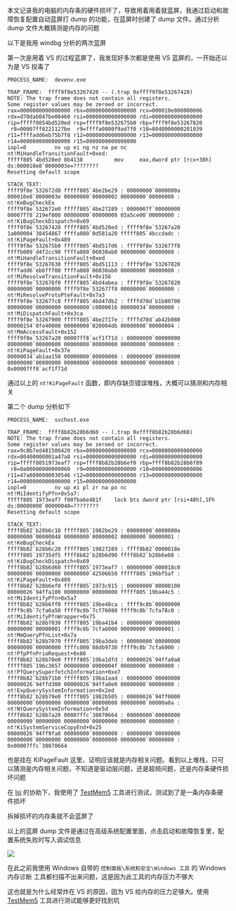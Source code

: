 本文记录我的电脑的内存条的硬件损坏了，导致用着用着就蓝屏，我通过启动和故障恢复配置自动蓝屏打 dump 的功能，在蓝屏时创建了 dump 文件。通过分析 dump 文件大概猜测是内存的问题

<!--more-->


<!-- CreateTime:2024/07/10 07:24:03 -->

<!-- 发布 -->
<!-- 博客 -->

以下是我用 windbg 分析的两次蓝屏

第一次是用着 VS 的过程蓝屏了，我发现好多次都是使用 VS 蓝屏的，一开始还以为是 VS 投毒了

```
PROCESS_NAME:  devenv.exe

TRAP_FRAME:  ffff9f8e53267420 -- (.trap 0xffff9f8e53267420)
NOTE: The trap frame does not contain all registers.
Some register values may be zeroed or incorrect.
rax=0000000000000000 rbx=0000000000000000 rcx=000010e800000006
rdx=d70dab047be00460 rsi=0000000000000000 rdi=0000000000000000
rip=fffff8054bd520ed rsp=ffff9f8e532675b0 rbp=ffff9f8e53267820
 r8=00007ff8221127be  r9=ffffa0800f9ad7f0 r10=8040000000201039
r11=ffffadd6eb75b7f8 r12=0000000000000000 r13=0000000000000000
r14=0000000000000000 r15=0000000000000000
iopl=0         nv up ei ng nz na pe nc
nt!MiHandleTransitionFault+0xed:
fffff805`4bd520ed 8b4138          mov     eax,dword ptr [rcx+38h] ds:000010e8`0000003e=????????
Resetting default scope

STACK_TEXT:  
ffff9f8e`532672d8 fffff805`4be2be29 : 00000000`0000000a 000010e8`0000003e 00000000`00000002 00000000`00000000 : nt!KeBugCheckEx
ffff9f8e`532672e0 fffff805`4be27289 : 0000007f`00000000 00007ff8`219ef000 00000000`00000008 03a5ce00`00000000 : nt!KiBugCheckDispatch+0x69
ffff9f8e`53267420 fffff805`4bd520ed : ffff9f8e`53267a20 1a000004`38454867 ffffa080`0d581a20 fffff805`4bccdadc : nt!KiPageFault+0x489
ffff9f8e`532675b0 fffff805`4bd517d6 : ffff9f8e`532677f8 ffffb009`d4f2cc90 ffffa080`06030ab0 00000000`00000000 : nt!MiHandleTransitionFault+0xed
ffff9f8e`53267630 fffff805`4bd51113 : ffff9f8e`53267820 ffffadd6`eb6fff00 ffffa080`06030ab0 00000000`00000000 : nt!MiResolveTransitionFault+0x156
ffff9f8e`532676f0 fffff805`4bd4abea : ffff9f8e`53267820 00000000`00000000 ffff9f8e`532677f8 00000000`00000000 : nt!MiResolveProtoPteFault+0x7a3
ffff9f8e`532677c0 fffff805`4bd47db2 : ffffd70d`b1b80700 00000000`00000000 00000000`c0000016 00000034`00000000 : nt!MiDispatchFault+0x3ca
ffff9f8e`53267900 fffff805`4be2717e : ffffd70d`ab42b080 00000154`0fe40000 00000000`020004db 00000000`00000004 : nt!MmAccessFault+0x152
ffff9f8e`53267a20 00007ff8`acf1f71d : 00000000`00000000 00000000`00000000 00000000`00000000 00000000`00000000 : nt!KiPageFault+0x37e
00000034`ab1aa150 00000000`00000000 : 00000000`00000000 00000000`00000000 00000000`00000000 00000000`00000000 : 0x00007ff8`acf1f71d
```

通过以上的 `nt!KiPageFault` 函数，即内存缺页错误堆栈，大概可以猜测和内存相关

第二个 dump 分析如下

```
PROCESS_NAME:  svchost.exe

TRAP_FRAME:  ffff8b82b28b6d60 -- (.trap 0xffff8b82b28b6d60)
NOTE: The trap frame does not contain all registers.
Some register values may be zeroed or incorrect.
rax=9c8b7ed481500420 rbx=0000000000000000 rcx=0000000000000000
rdx=80400000001a47a8 rsi=0000000000000000 rdi=0000000000000000
rip=fffff8051973eaf7 rsp=ffff8b82b28b6ef0 rbp=ffff8b82b28b6f89
 r8=0a00000000000060  r9=0000000000000000 r10=0000000000000006
r11=47a8000000030546 r12=0000000000000000 r13=0000000000000000
r14=0000000000000000 r15=0000000000000000
iopl=0         nv up ei pl zr na po nc
nt!MiIdentifyPfn+0x5a7:
fffff805`1973eaf7 f00fba6e481f    lock bts dword ptr [rsi+48h],1Fh ds:00000000`00000048=????????
Resetting default scope

STACK_TEXT:  
ffff8b82`b28b6c18 fffff805`1982be29 : 00000000`0000000a 00000000`00000048 00000000`00000002 00000000`00000001 : nt!KeBugCheckEx
ffff8b82`b28b6c20 fffff805`19827289 : ffff8b82`0000018e fffff805`19735df5 ffff8b82`b28b6d90 ffff8b82`b28b6e08 : nt!KiBugCheckDispatch+0x69
ffff8b82`b28b6d60 fffff805`1973eaf7 : 00000000`000018c0 00000000`00000000 00000000`42506650 fffff805`196bf5af : nt!KiPageFault+0x489
ffff8b82`b28b6ef0 fffff805`1973c915 : 00000000`00000100 00000026`94ffa100 00000000`00000000 fffff805`19ba44c5 : nt!MiIdentifyPfn+0x5a7
ffff8b82`b28b6ff0 fffff805`19be48ca : ffff9c8b`00000000 ffff9c8b`7cfa6a50 ffff9c8b`7cf76080 ffff9c8b`7cfa78c0 : nt!MiIdentifyPfnWrapper+0x75
ffff8b82`b28b7030 fffff805`19ba41b4 : 00000000`00000000 00000000`00000001 ffff9c8b`7cfa6000 00000000`00000001 : nt!MmQueryPfnList+0x7a
ffff8b82`b28b7070 fffff805`19ba3deb : 00000000`00000000 00000000`00000000 ffffc000`08db9730 ffff9c8b`7cfa6000 : nt!PfpPfnPrioRequest+0x80
ffff8b82`b28b70e0 fffff805`19ba1dfd : 00000026`94ffa0a8 fffff805`196c3657 00000000`0000004f 00000000`00000000 : nt!PfQuerySuperfetchInformation+0xe7
ffff8b82`b28b71b0 fffff805`19ba1aad : 00000000`00000000 00000026`94ffd300 00000026`94ffa0e0 00000000`00000000 : nt!ExpQuerySystemInformation+0x2ed
ffff8b82`b28b79e0 fffff805`1982b505 : 00000026`94ff0000 00000000`00000000 00000000`00000008 00000000`00000a0a : nt!NtQuerySystemInformation+0x5d
ffff8b82`b28b7a20 00007ffc`38070664 : 00000000`00000000 00000000`00000000 00000000`00000000 00000000`00000000 : nt!KiSystemServiceCopyEnd+0x25
00000026`94ff9fa8 00000000`00000000 : 00000000`00000000 00000000`00000000 00000000`00000000 00000000`00000000 : 0x00007ffc`38070664
```

也是挂在 KiPageFault 这里，证明应该就是内存相关问题。看到以上堆栈，只可以猜测是内存相关问题，不知道是驱动层问题，还是超频问题，还是内存条硬件损坏问题

在 [lsj](https://blog.sdlsj.net) 的协助下，我使用了 [TestMem5](https://test-mem-5.com/) 工具进行测试，测试到了是一条内存条硬件损坏

拆掉损坏的内存条就不会蓝屏了

以上的蓝屏 dump 文件是通过在高级系统配置里面，点击启动和故障恢复里，配置系统失败时写入调试信息

<!-- ![](image/记内存条硬件损坏蓝屏的 dump 文件分析/记内存条硬件损坏蓝屏的 dump 文件分析0.png) -->
![](https://img2023.cnblogs.com/blog/1080237/202409/1080237-20240913092407326-1395200233.png)

在此之前我使用 Windows 自带的 `控制面板\系统和安全\Windows 工具` 的 Windows 内存诊断 工具都扫描不出来问题，这是因为此工具的内存压力不够大

这也就是为什么经常炸在 VS 的原因，因为 VS 给内存的压力足够大。使用 [TestMem5](https://test-mem-5.com/) 工具进行测试能够更好找到坑
